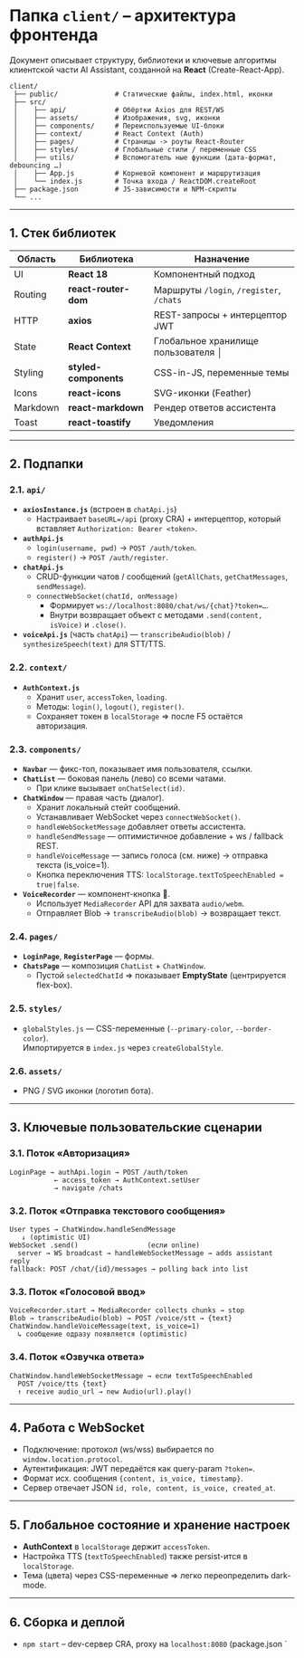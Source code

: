 # Папка `client/` – архитектура фронтенда

Документ описывает структуру, библиотеки и ключевые алгоритмы клиентской части AI Assistant, созданной на **React** (Create-React-App).

```
client/
 ├── public/              # Статические файлы, index.html, иконки
 ├── src/
 │    ├── api/            # Обёртки Axios для REST/WS
 │    ├── assets/         # Изображения, svg, иконки
 │    ├── components/     # Переиспользуемые UI-блоки
 │    ├── context/        # React Context (Auth)
 │    ├── pages/          # Страницы -> роуты React-Router
 │    ├── styles/         # Глобальные стили / переменные CSS
 │    ├── utils/          # Вспомогатель ные функции (дата-формат, debouncing …)
 │    ├── App.js          # Корневой компонент и маршрутизация
 │    └── index.js        # Точка входа / ReactDOM.createRoot
 ├── package.json         # JS-зависимости и NPM-скрипты
 └── ...
```

---
## 1. Стек библиотек

| Область | Библиотека | Назначение |
|---------|------------|------------|
| UI      | **React 18** | Компонентный подход |
| Routing | **react-router-dom** | Маршруты `/login`, `/register`, `/chats` |
| HTTP    | **axios** | REST-запросы + интерцептор JWT |
| State   | **React Context** | Глобальное хранилище пользователя │
| Styling | **styled-components** | CSS-in-JS, переменные темы |
| Icons   | **react-icons** | SVG-иконки (Feather) |
| Markdown| **react-markdown** | Рендер ответов ассистента |
| Toast   | **react-toastify** | Уведомления |

---
## 2. Подпапки

### 2.1. `api/`
* **`axiosInstance.js`** (встроен в `chatApi.js`)
  * Настраивает `baseURL=/api` (proxy CRA) + интерцептор, который вставляет `Authorization: Bearer <token>`.
* **`authApi.js`**
  * `login(username, pwd)`  → `POST /auth/token`.
  * `register()`            → `POST /auth/register`.
* **`chatApi.js`**
  * CRUD-функции чатов / сообщений (`getAllChats`, `getChatMessages`, `sendMessage`).
  * `connectWebSocket(chatId, onMessage)`
    * Формирует `ws://localhost:8080/chat/ws/{chat}?token=…`.
    * Внутри возвращает объект с методами `.send(content, isVoice)` и `.close()`.
* **`voiceApi.js`** (часть `chatApi`) — `transcribeAudio(blob)` / `synthesizeSpeech(text)` для STT/TTS.

### 2.2. `context/`
* **`AuthContext.js`**
  * Хранит `user`, `accessToken`, `loading`.
  * Методы: `login()`, `logout()`, `register()`.
  * Сохраняет токен в `localStorage` ⇒ после F5 остаётся авторизация.

### 2.3. `components/`
* **`Navbar`** — фикс-топ, показывает имя пользователя, ссылки.
* **`ChatList`** — боковая панель (лево) со всеми чатами.
  * При клике вызывает `onChatSelect(id)`.
* **`ChatWindow`** — правая часть (диалог).
  * Хранит локальный стейт сообщений.
  * Устанавливает WebSocket через `connectWebSocket()`.
  * `handleWebSocketMessage` добавляет ответы ассистента.
  * `handleSendMessage` — оптимистичное добавление + ws / fallback REST.
  * `handleVoiceMessage` — запись голоса (см. ниже) → отправка текста (is_voice=1).
  * Кнопка переключения TTS: `localStorage.textToSpeechEnabled = true|false`.
* **`VoiceRecorder`** — компонент-кнопка 🎤.
  * Использует `MediaRecorder` API для захвата `audio/webm`.
  * Отправляет Blob → `transcribeAudio(blob)` → возвращает текст.

### 2.4. `pages/`
* **`LoginPage`**, **`RegisterPage`** — формы.
* **`ChatsPage`** — композиция `ChatList` + `ChatWindow`.
  * Пустой `selectedChatId` ⇒ показывает **EmptyState** (центрируется flex-box).

### 2.5. `styles/`
* `globalStyles.js` — CSS-переменные (`--primary-color`, `--border-color`).  
  Импортируется в `index.js` через `createGlobalStyle`.

### 2.6. `assets/`
* PNG / SVG иконки (логотип бота).

---
## 3. Ключевые пользовательские сценарии

### 3.1. Поток «Авторизация»
```
LoginPage → authApi.login → POST /auth/token
           ← access_token → AuthContext.setUser
           → navigate /chats
```

### 3.2. Поток «Отправка текстового сообщения»
```
User types → ChatWindow.handleSendMessage
   ↓ (optimistic UI)
WebSocket .send()                 (если online)
  server → WS broadcast → handleWebSocketMessage → adds assistant reply
fallback: POST /chat/{id}/messages → polling back into list
```

### 3.3. Поток «Голосовой ввод»
```
VoiceRecorder.start → MediaRecorder collects chunks → stop
Blob → transcribeAudio(blob) → POST /voice/stt → {text}
ChatWindow.handleVoiceMessage(text, is_voice=1)
  ↳ сообщение одразу появляется (optimistic)
```

### 3.4. Поток «Озвучка ответа»
```
ChatWindow.handleWebSocketMessage → если textToSpeechEnabled
  POST /voice/tts {text}
  ↑ receive audio_url → new Audio(url).play()
```

---
## 4. Работа с WebSocket
* Подключение: протокол (ws/wss) выбирается по `window.location.protocol`.
* Аутентификация: JWT передаётся как query-param `?token=`.
* Формат исх. сообщения `{content, is_voice, timestamp}`.
* Сервер отвечает JSON `id, role, content, is_voice, created_at`.

---
## 5. Глобальное состояние и хранение настроек
* **AuthContext** в `localStorage` держит `accessToken`.
* Настройка TTS (`textToSpeechEnabled`) также persist-ится в `localStorage`.
* Тема (цвета) через CSS-переменные ⇒ легко переопределить dark-mode.

---
## 6. Сборка и деплой
* `npm start` – dev-сервер CRA, proxy на `localhost:8080` (package.json ` 
